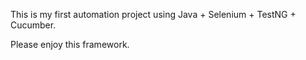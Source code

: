 This is my first automation project using Java + Selenium + TestNG + Cucumber.

Please enjoy this framework.